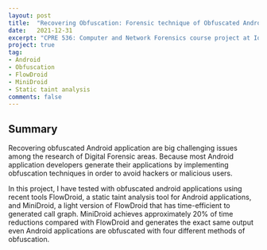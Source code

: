 ```yaml
---
layout: post
title:  "Recovering Obfuscation: Forensic technique of Obfuscated Android Applications"
date:   2021-12-31
excerpt: "CPRE 536: Computer and Network Forensics course project at Iowa State University"
project: true
tag:
- Android
- Obfuscation
- FlowDroid
- MiniDroid
- Static taint analysis
comments: false
---
```

<!---
<div align="center">
<img src="../assets/img/CPRE_536/CPRE536.png" width="300" height="200" alt="Gesture Dection and controlling light." style="display: block; margin: 0 auto;">
</div>
-->


## Summary
Recovering obfuscated Android application are big challenging issues among the research of Digital Forensic areas. 
Because most Android application developers generate their applications by implementing obfuscation techniques in order to avoid hackers or malicious users.  

In this project, I have tested with obfuscated android applications using recent tools FlowDroid, a static taint analysis tool for Android applications, and MiniDroid, a light version of FlowDroid that has time-efficient to generated call graph.
MiniDroid achieves approximately 20% of time reductions compared with FlowDroid and generates the exact same output even Android applications are obfuscated with four different methods of obfuscation. 
